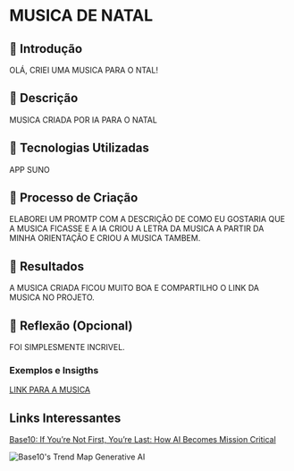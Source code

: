 # MUSICA DE NATAL

## 🚀 Introdução

OLÁ, CRIEI UMA MUSICA PARA O NTAL!

## 📒 Descrição
MUSICA CRIADA POR IA PARA O NATAL

## 🤖 Tecnologias Utilizadas
APP SUNO

## 🧐 Processo de Criação
ELABOREI UM PROMTP COM A DESCRIÇÃO DE COMO EU GOSTARIA QUE A MUSICA FICASSE E A IA CRIOU A LETRA DA MUSICA A PARTIR DA MINHA ORIENTAÇÃO E CRIOU A MUSICA TAMBEM.

## 🚀 Resultados
A MUSICA CRIADA FICOU MUITO BOA E COMPARTILHO O LINK DA MUSICA NO PROJETO.

## 💭 Reflexão (Opcional)
FOI SIMPLESMENTE INCRIVEL.

### Exemplos e Insigths
[LINK PARA A MUSICA](https://suno.com/song/ab0a42d6-bbc2-473f-b3ea-151b267adfb3)

## Links Interessantes

[Base10: If You’re Not First, You’re Last: How AI Becomes Mission Critical](https://base10.vc/post/generative-ai-mission-critical/)

![Base10's Trend Map Generative AI](https://github.com/digitalinnovationone/lab-natty-or-not/assets/730492/f4df26e8-f8f7-4419-8252-c69d73ea930c)
